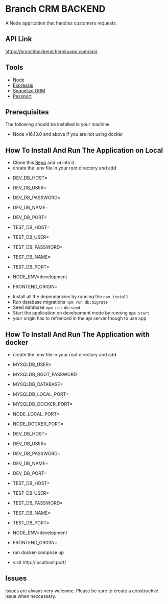 # Branch CRM BACKEND

A Node application that handles customers requests.

## API Link

https://branchbackend.herokuapp.com/api/

## Tools

- [Node](https://nodejs.org/)
- [Expressjs](https://expressjs.com/)
- [Sequelize ORM](https://sequelize.org/)
- [Passport](https://www.passportjs.org/)

## Prerequisites

The following should be installed in your machine

- Node v16.13.0 and above if you are not using docker

## How To Install And Run The Application on Local

- Clone this [Repo]('https://github.com/Igho-Godwin/branch_backend') and `cd` into it
- create the .env file in your root directory and add

* DEV_DB_HOST=
* DEV_DB_USER=
* DEV_DB_PASSWORD=
* DEV_DB_NAME=
* DEV_DB_PORT=

* TEST_DB_HOST=
* TEST_DB_USER=
* TEST_DB_PASSWORD=
* TEST_DB_NAME=
* TEST_DB_PORT=

* NODE_ENV=development

* FRONTEND_ORIGIN=

- Install all the dependancies by running the `npm install`
- Run database migrations `npm run db:migrate`
- Seed database `npm run db:seed`
- Start the application on development mode by running `npm start`
- your origin has to refrenced in the api server though to use app

## How To Install And Run The Application with docker

- create the .env file in your root directory and add

* MYSQLDB_USER=
* MYSQLDB_ROOT_PASSWORD=
* MYSQLDB_DATABASE=
* MYSQLDB_LOCAL_PORT=
* MYSQLDB_DOCKER_PORT=

* NODE_LOCAL_PORT=
* NODE_DOCKER_PORT=

* DEV_DB_HOST=
* DEV_DB_USER=
* DEV_DB_PASSWORD=
* DEV_DB_NAME=
* DEV_DB_PORT=

* TEST_DB_HOST=
* TEST_DB_USER=
* TEST_DB_PASSWORD=
* TEST_DB_NAME=
* TEST_DB_PORT=

* NODE_ENV=development

* FRONTEND_ORIGIN=

- run docker-compose up

- visit http://localhost:port/

## Issues

Issues are always very welcome. Please be sure to create a constructive issue when neccessary.
